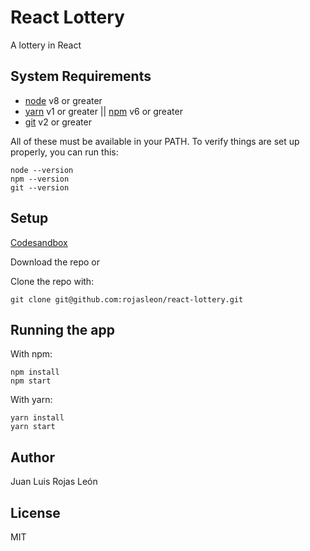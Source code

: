 # React Lottery
A lottery in React

## System Requirements
- [node](https://nodejs.org/es/) v8 or greater
- [yarn](https://yarnpkg.com/en/) v1 or greater || [npm](https://npmjs.com) v6 or greater
- [git](https://git-scm.com/) v2 or greater

All of these must be available in your PATH. To verify things are set up properly, you can run this:
```
node --version
npm --version
git --version
```

## Setup

[Codesandbox](https://codesandbox.io/s/github/rojasleon/react-lottery)

Download the repo or

Clone the repo with:
```
git clone git@github.com:rojasleon/react-lottery.git
```

## Running the app

With npm:
```
npm install
npm start
```
With yarn:
```
yarn install
yarn start
```

## Author
Juan Luis Rojas León

## License
MIT